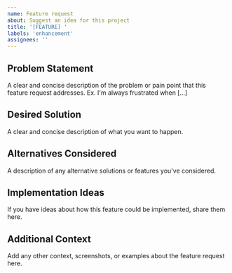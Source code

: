 ```yaml
---
name: Feature request
about: Suggest an idea for this project
title: '[FEATURE] '
labels: 'enhancement'
assignees: ''
---
```


## Problem Statement

A clear and concise description of the problem or pain point that this feature request addresses. Ex. I'm always frustrated when [...]

## Desired Solution

A clear and concise description of what you want to happen.

## Alternatives Considered

A description of any alternative solutions or features you've considered.

## Implementation Ideas

If you have ideas about how this feature could be implemented, share them here.

## Additional Context

Add any other context, screenshots, or examples about the feature request here.
